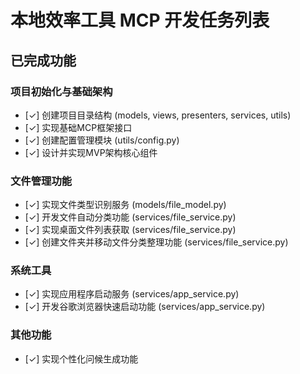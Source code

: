 # 本地效率工具 MCP 开发任务列表

## 已完成功能

### 项目初始化与基础架构
- [✓] 创建项目目录结构 (models, views, presenters, services, utils)
- [✓] 实现基础MCP框架接口
- [✓] 创建配置管理模块 (utils/config.py)
- [✓] 设计并实现MVP架构核心组件

### 文件管理功能
- [✓] 实现文件类型识别服务 (models/file_model.py)
- [✓] 开发文件自动分类功能 (services/file_service.py)
- [✓] 实现桌面文件列表获取 (services/file_service.py)
- [✓] 创建文件夹并移动文件分类整理功能 (services/file_service.py)

### 系统工具
- [✓] 实现应用程序启动服务 (services/app_service.py)
- [✓] 开发谷歌浏览器快速启动功能 (services/app_service.py)

### 其他功能
- [✓] 实现个性化问候生成功能


